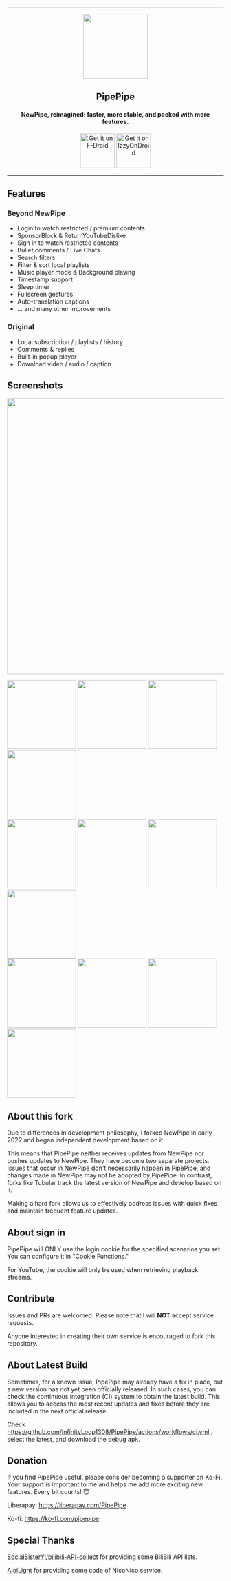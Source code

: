 <hr>
<p align="center"><img src="https://i.imgur.com/Q7R0xTU.png" width="150"></p> 
<h2 align="center"><b>PipePipe</b></h2>
<h4 align="center">
NewPipe, reimagined: faster, more stable, and packed with more features.</h4>
<p align="center"><a href="https://f-droid.org/packages/InfinityLoop1309.NewPipeEnhanced/"><img src="https://fdroid.gitlab.io/artwork/badge/get-it-on.png" alt="Get it on F-Droid" height=80/></a>
<a href="https://apt.izzysoft.de/fdroid/index/apk/InfinityLoop1309.NewPipeEnhanced"><img src="assets/IzzyOnDroid.png" alt="Get it on IzzyOnDroid" height=80/></a></p>
<hr>

## Features

### Beyond NewPipe

* Login to watch restricted / premium contents
* SponsorBlock & ReturnYouTubeDislike
* Sign in to watch restricted contents
* Bullet comments / Live Chats
* Search filters
* Filter & sort local playlists
* Music player mode & Background playing
* Timestamp support
* Sleep timer
* Fullscreen gestures
* Auto-translation captions
* ... and many other improvements

### Original

* Local subscription / playlists / history
* Comments & replies
* Built-in popup player
* Download video / audio / caption

## Screenshots

[<img src="fastlane/metadata/android/en-US/images/phoneScreenshots/00-v2.png" width=640>](fastlane/metadata/android/en-US/images/phoneScreenshots/00-v1.png)

[<img src="fastlane/metadata/android/en-US/images/phoneScreenshots/01-v2.png" width=160>](fastlane/metadata/android/en-US/images/phoneScreenshots/01-v1.png)
[<img src="fastlane/metadata/android/en-US/images/phoneScreenshots/02-v2.png" width=160>](fastlane/metadata/android/en-US/images/phoneScreenshots/02-v2.png)
[<img src="fastlane/metadata/android/en-US/images/phoneScreenshots/03-v2.png" width=160>](fastlane/metadata/android/en-US/images/phoneScreenshots/03-v2.png)
[<img src="fastlane/metadata/android/en-US/images/phoneScreenshots/04-v1.png" width=160>](fastlane/metadata/android/en-US/images/phoneScreenshots/04-v1.png)
<br/>
[<img src="fastlane/metadata/android/en-US/images/phoneScreenshots/05-v1.png" width=160>](fastlane/metadata/android/en-US/images/phoneScreenshots/05-v1.png)
[<img src="fastlane/metadata/android/en-US/images/phoneScreenshots/06-v1.png" width=160>](fastlane/metadata/android/en-US/images/phoneScreenshots/06-v1.png)
[<img src="fastlane/metadata/android/en-US/images/phoneScreenshots/07-v1.png" width=160>](fastlane/metadata/android/en-US/images/phoneScreenshots/07-v1.png)
[<img src="fastlane/metadata/android/en-US/images/phoneScreenshots/08-v1.png" width=160>](fastlane/metadata/android/en-US/images/phoneScreenshots/08-v1.png)
<br/>
[<img src="fastlane/metadata/android/en-US/images/phoneScreenshots/09-v1.png" width=160>](fastlane/metadata/android/en-US/images/phoneScreenshots/09-v1.png)
[<img src="fastlane/metadata/android/en-US/images/phoneScreenshots/10-v1.png" width=160>](fastlane/metadata/android/en-US/images/phoneScreenshots/10-v1.png)
[<img src="fastlane/metadata/android/en-US/images/phoneScreenshots/11-v2.png" width=160>](fastlane/metadata/android/en-US/images/phoneScreenshots/11-v2.png)
[<img src="fastlane/metadata/android/en-US/images/phoneScreenshots/12-v2.png" width=160>](fastlane/metadata/android/en-US/images/phoneScreenshots/12-v1.png)


## About this fork

Due to differences in development philosophy, I forked NewPipe in early 2022 and began independent development based on it.

This means that PipePipe neither receives updates from NewPipe nor pushes updates to NewPipe. They have become two separate projects. Issues that occur in NewPipe don't necessarily happen in PipePipe, and changes made in NewPipe may not be adopted by PipePipe. In contrast, forks like Tubular track the latest version of NewPipe and develop based on it.

Making a hard fork allows us to effectively address issues with quick fixes and maintain frequent feature updates.

## About sign in

PipePipe will ONLY use the login cookie for the specified scenarios you set. You can configure it in "Cookie Functions."

For YouTube, the cookie will only be used when retrieving playback streams.

## Contribute

Issues and PRs are welcomed. Please note that I will **NOT** accept service requests. 

Anyone interested in creating their own service is encouraged to fork this repository.

## About Latest Build

Sometimes, for a known issue, PipePipe may already have a fix in place, but a new version has not yet been officially released. In such cases, you can check the continuous integration (CI) system to obtain the latest build. This allows you to access the most recent updates and fixes before they are included in the next official release. 

Check https://github.com/InfinityLoop1308/PipePipe/actions/workflows/ci.yml , select the latest, and download the debug apk.


## Donation

If you find PipePipe useful, please consider becoming a supporter on Ko-Fi. Your support is important to me and helps me add more exciting new features. Every bit counts! 😇

Liberapay: https://liberapay.com/PipePipe

Ko-fi: https://ko-fi.com/pipepipe

## Special Thanks

[SocialSisterYi/bilibili-API-collect](https://github.com/SocialSisterYi/bilibili-API-collect) for providing some BiliBili API lists.

[AioiLight](https://github.com/AioiLight) for providing some code of NicoNico service.
